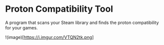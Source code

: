 # Proton Compatibility Tool
A program that scans your Steam library and finds the proton compatibility for your games.

!(image)[https://i.imgur.com/VTQN2tk.png]
